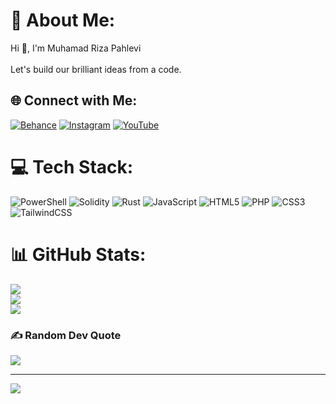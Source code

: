 # 💫 About Me:
Hi 👋, I'm Muhamad Riza Pahlevi<br><br>Let's build our brilliant ideas from a code.


## 🌐 Connect with Me:
[![Behance](https://img.shields.io/badge/Behance-1769ff?logo=behance&logoColor=white)](https://behance.net/yumsha) [![Instagram](https://img.shields.io/badge/Instagram-%23E4405F.svg?logo=Instagram&logoColor=white)](https://instagram.com/phlvrza) [![YouTube](https://img.shields.io/badge/YouTube-%23FF0000.svg?logo=YouTube&logoColor=white)](https://youtube.com/@yumsha) 

# 💻 Tech Stack:
![PowerShell](https://img.shields.io/badge/PowerShell-%235391FE.svg?style=for-the-badge&logo=powershell&logoColor=white) ![Solidity](https://img.shields.io/badge/Solidity-%23363636.svg?style=for-the-badge&logo=solidity&logoColor=white) ![Rust](https://img.shields.io/badge/rust-%23000000.svg?style=for-the-badge&logo=rust&logoColor=white) ![JavaScript](https://img.shields.io/badge/javascript-%23323330.svg?style=for-the-badge&logo=javascript&logoColor=%23F7DF1E) ![HTML5](https://img.shields.io/badge/html5-%23E34F26.svg?style=for-the-badge&logo=html5&logoColor=white) ![PHP](https://img.shields.io/badge/php-%23777BB4.svg?style=for-the-badge&logo=php&logoColor=white) ![CSS3](https://img.shields.io/badge/css3-%231572B6.svg?style=for-the-badge&logo=css3&logoColor=white) ![TailwindCSS](https://img.shields.io/badge/tailwindcss-%2338B2AC.svg?style=for-the-badge&logo=tailwind-css&logoColor=white)
# 📊 GitHub Stats:
![](https://github-readme-stats.vercel.app/api?username=yumsha&theme=shadow_red&hide_border=false&include_all_commits=true&count_private=true)<br/>
![](https://nirzak-streak-stats.vercel.app/?user=yumsha&theme=shadow_red&hide_border=false)<br/>
![](https://github-readme-stats.vercel.app/api/top-langs/?username=yumsha&theme=shadow_red&hide_border=false&include_all_commits=true&count_private=true&layout=compact)

### ✍️ Random Dev Quote
![](https://quotes-github-readme.vercel.app/api?type=horizontal&theme=gruvbox)

---
[![](https://visitcount.itsvg.in/api?id=yumsha&icon=0&color=0)](https://visitcount.itsvg.in)
